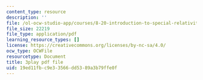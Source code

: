 ```yaml
---
content_type: resource
description: ''
file: /ol-ocw-studio-app/courses/8-20-introduction-to-special-relativity-january-iap-2021/19ed11fbc9e33566dd5389a3b79ffe0f_Wd5s5uLk7xs.pdf
file_size: 22219
file_type: application/pdf
learning_resource_types: []
license: https://creativecommons.org/licenses/by-nc-sa/4.0/
ocw_type: OCWFile
resourcetype: Document
title: 3play pdf file
uid: 19ed11fb-c9e3-3566-dd53-89a3b79ffe0f
---
```

